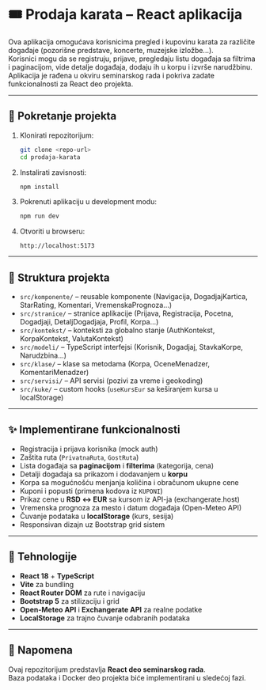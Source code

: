 # 🎟️ Prodaja karata – React aplikacija

Ova aplikacija omogućava korisnicima pregled i kupovinu karata za različite događaje (pozorišne predstave, koncerte, muzejske izložbe...).  
Korisnici mogu da se registruju, prijave, pregledaju listu događaja sa filtrima i paginacijom, vide detalje događaja, dodaju ih u korpu i izvrše narudžbinu.  
Aplikacija je rađena u okviru seminarskog rada i pokriva zadate funkcionalnosti za React deo projekta.

---

## 🚀 Pokretanje projekta

1. Klonirati repozitorijum:
   ```bash
   git clone <repo-url>
   cd prodaja-karata
   ```

2. Instalirati zavisnosti:
   ```bash
   npm install
   ```

3. Pokrenuti aplikaciju u development modu:
   ```bash
   npm run dev
   ```

4. Otvoriti u browseru:
   ```
   http://localhost:5173
   ```

---

## 📂 Struktura projekta

- `src/komponente/` – reusable komponente (Navigacija, DogadjajKartica, StarRating, Komentari, VremenskaPrognoza...)  
- `src/stranice/` – stranice aplikacije (Prijava, Registracija, Pocetna, Dogadjaji, DetaljDogadjaja, Profil, Korpa...)  
- `src/kontekst/` – konteksti za globalno stanje (AuthKontekst, KorpaKontekst, ValutaKontekst)  
- `src/modeli/` – TypeScript interfejsi (Korisnik, Dogadjaj, StavkaKorpe, Narudzbina...)  
- `src/klase/` – klase sa metodama (Korpa, OceneMenadzer, KomentariMenadzer)  
- `src/servisi/` – API servisi (pozivi za vreme i geokoding)  
- `src/kuke/` – custom hooks (`useKursEur` sa keširanjem kursa u localStorage)  

---

## ✨ Implementirane funkcionalnosti

- Registracija i prijava korisnika (mock auth)  
- Zaštita ruta (`PrivatnaRuta`, `GostRuta`)  
- Lista događaja sa **paginacijom** i **filterima** (kategorija, cena)  
- Detalji događaja sa prikazom i dodavanjem u **korpu**  
- Korpa sa mogućnošću menjanja količina i obračunom ukupne cene  
- Kuponi i popusti (primena kodova iz `KUPONI`)  
- Prikaz cene u **RSD ↔ EUR** sa kursom iz API-ja (exchangerate.host)  
- Vremenska prognoza za mesto i datum događaja (Open-Meteo API)  
- Čuvanje podataka u **localStorage** (kurs, sesija)  
- Responsivan dizajn uz Bootstrap grid sistem  

---

## 🔧 Tehnologije

- **React 18** + **TypeScript**  
- **Vite** za bundling  
- **React Router DOM** za rute i navigaciju  
- **Bootstrap 5** za stilizaciju i grid  
- **Open-Meteo API** i **Exchangerate API** za realne podatke  
- **LocalStorage** za trajno čuvanje odabranih podataka  

---

## 📌 Napomena

Ovaj repozitorijum predstavlja **React deo seminarskog rada**.  
Baza podataka i Docker deo projekta biće implementirani u sledećoj fazi.  
